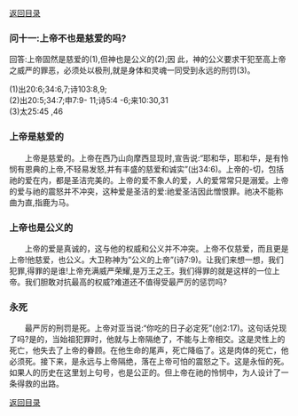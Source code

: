 [返回目录](000.md)
### **问十一:上帝不也是慈爱的吗?**
<p>
回答:上帝固然是慈爱的(1),但神也是公义的(2);因
此，神的公义要求干犯至高上帝之威严的罪恶，必须处以极刑,就是身体和灵魂一同受到永远的刑罚(3)。
</p>
(1)出20:6;34:6,7;诗103:8,9;<br/>
(2)出20:5;34:7;申7:9- 11;诗5:4 -6;来10:30,31<br/>
(3)太25:45 ,46<br/>

### **上帝是慈爱的**
<p>
　　上帝是慈爱的。上帝在西乃山向摩西显现时,宣告说:“耶和华，耶和华，是有怜悯有恩典的上帝,不轻易发怒,并有丰盛的慈爱和诚实”(出34:6)。上帝的-切，包括祂的爱在内，都是圣洁完美的。上帝的爱不象人的爱，人的爱常常只是溺爱。上帝的爱与祂的震怒并不冲突，这种爱是圣洁的爱:祂爱圣洁因此憎恨罪。祂决不能称曲为直,指鹿为马。
</p>

### **上帝也是公义的**
<p>
　　上帝的爱是真诚的，这与他的权威和公义并不冲突。上帝不仅慈爱，而且更是上帝!他慈爱，也公义。大卫称神为”公义的上帝”(诗7:9)。让我们来想一想，我们犯罪,得罪的是谁!上帝充满威严荣耀,是万王之王。我们得罪的就是这样的一位上帝。我们胆敢对抗最高的权威?难道还不值得受最严厉的惩罚吗?
</p>

### **永死**
<p>
　　最严厉的刑罚是死。上帝对亚当说:“你吃的日子必定死”(创2:17)。这句话兑现了吗?是的，当始祖犯罪时，他就与上帝隔绝了，不能与上帝相交。这是灵性上的死亡，他失去了上帝的眷顾。在他生命的尾声，死亡降临了。这是肉体的死亡，他必须死。接下来，是永远与上帝隔绝，落在上帝可怕的震怒之下。这是永恒的死。如果人的历史在这里划上句号，也是公正的。但上帝在祂的怜悯中，为人设计了一条得救的出路。
</p>

[返回目录](000.md)